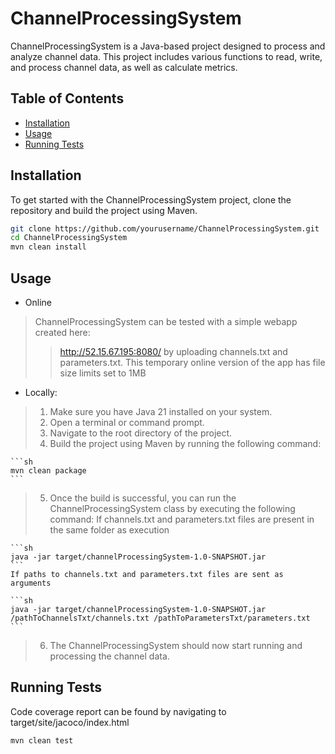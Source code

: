 # ChannelProcessingSystem

ChannelProcessingSystem is a Java-based project designed to process and analyze channel data. This project includes various functions to read, write, and process channel data, as well as calculate metrics.

## Table of Contents

- [Installation](#installation)
- [Usage](#usage)
- [Running Tests](#running-tests)


## Installation

To get started with the ChannelProcessingSystem project, clone the repository and build the project using Maven.

```sh
git clone https://github.com/yourusername/ChannelProcessingSystem.git
cd ChannelProcessingSystem
mvn clean install
```

## Usage
- Online
> ChannelProcessingSystem can be tested with a simple webapp created here:
>> http://52.15.67.195:8080/ by uploading channels.txt and parameters.txt.
>> This temporary online version of the app has file size limits set to 1MB

- Locally:
> 1. Make sure you have Java 21 installed on your system.
> 2. Open a terminal or command prompt.
> 3. Navigate to the root directory of the project.
> 4. Build the project using Maven by running the following command:

    ```sh
    mvn clean package
    ```
> 5. Once the build is successful, you can run the ChannelProcessingSystem class by executing the following command:
If channels.txt and parameters.txt files are present in the same folder as execution

    ```sh
    java -jar target/channelProcessingSystem-1.0-SNAPSHOT.jar
    ```
    If paths to channels.txt and parameters.txt files are sent as arguments

    ```sh
    java -jar target/channelProcessingSystem-1.0-SNAPSHOT.jar /pathToChannelsTxt/channels.txt /pathToParametersTxt/parameters.txt
    ```

> 6. The ChannelProcessingSystem should now start running and processing the channel data.

## Running Tests
Code coverage report can be found by navigating to target/site/jacoco/index.html

```sh
mvn clean test
```
